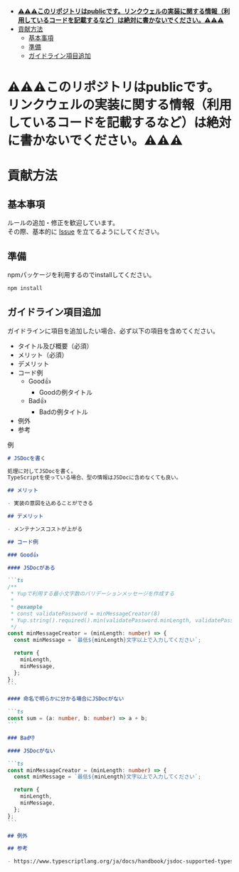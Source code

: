 <!-- START doctoc generated TOC please keep comment here to allow auto update -->
<!-- DON'T EDIT THIS SECTION, INSTEAD RE-RUN doctoc TO UPDATE -->

- [**⚠️⚠️⚠️このリポジトリはpublicです。リンクウェルの実装に関する情報（利用しているコードを記載するなど）は絶対に書かないでください。⚠️⚠️⚠️**](#%E3%81%93%E3%81%AE%E3%83%AA%E3%83%9D%E3%82%B8%E3%83%88%E3%83%AA%E3%81%AFpublic%E3%81%A7%E3%81%99%E3%83%AA%E3%83%B3%E3%82%AF%E3%82%A6%E3%82%A7%E3%83%AB%E3%81%AE%E5%AE%9F%E8%A3%85%E3%81%AB%E9%96%A2%E3%81%99%E3%82%8B%E6%83%85%E5%A0%B1%E5%88%A9%E7%94%A8%E3%81%97%E3%81%A6%E3%81%84%E3%82%8B%E3%82%B3%E3%83%BC%E3%83%89%E3%82%92%E8%A8%98%E8%BC%89%E3%81%99%E3%82%8B%E3%81%AA%E3%81%A9%E3%81%AF%E7%B5%B6%E5%AF%BE%E3%81%AB%E6%9B%B8%E3%81%8B%E3%81%AA%E3%81%84%E3%81%A7%E3%81%8F%E3%81%A0%E3%81%95%E3%81%84)
- [貢献方法](#%E8%B2%A2%E7%8C%AE%E6%96%B9%E6%B3%95)
  - [基本事項](#%E5%9F%BA%E6%9C%AC%E4%BA%8B%E9%A0%85)
  - [準備](#%E6%BA%96%E5%82%99)
  - [ガイドライン項目追加](#%E3%82%AC%E3%82%A4%E3%83%89%E3%83%A9%E3%82%A4%E3%83%B3%E9%A0%85%E7%9B%AE%E8%BF%BD%E5%8A%A0)

<!-- END doctoc generated TOC please keep comment here to allow auto update -->

# **⚠️⚠️⚠️このリポジトリはpublicです。リンクウェルの実装に関する情報（利用しているコードを記載するなど）は絶対に書かないでください。⚠️⚠️⚠️**

# 貢献方法

## 基本事項

ルールの追加・修正を歓迎しています。  
その際、基本的に [Issue](https://github.com/lincwell/frontend-coding-guideline/issues) を立てるようにしてください。

## 準備

npmパッケージを利用するのでinstallしてください。

```bash
npm install
```

## ガイドライン項目追加

ガイドラインに項目を追加したい場合、必ず以下の項目を含めてください。

- タイトル及び概要（必須）
- メリット（必須）
- デメリット
- コード例
  - Good👍
    - Goodの例タイトル
  - Bad👍
    - Badの例タイトル
- 例外
- 参考

例

````markdown
# JSDocを書く

処理に対してJSDocを書く。
TypeScriptを使っている場合、型の情報はJSDocに含めなくても良い。

## メリット

- 実装の意図を込めることができる

## デメリット

- メンテナンスコストが上がる

## コード例

### Good👍

#### JSDocがある

```ts
/**
 * Yupで利用する最小文字数のバリデーションメッセージを作成する
 *
 * @example
 * const validatePassword = minMessageCreator(8)
 * Yup.string().required().min(validatePassword.minLength, validatePassword.minMessage)
 */
const minMessageCreator = (minLength: number) => {
  const minMessage = `最低${minLength}文字以上で入力してください`;

  return {
    minLength,
    minMessage,
  };
};
```

#### 命名で明らかに分かる場合にJSDocがない

```ts
const sum = (a: number, b: number) => a + b;
```

### Bad👎

#### JSDocがない

```ts
const minMessageCreator = (minLength: number) => {
  const minMessage = `最低${minLength}文字以上で入力してください`;

  return {
    minLength,
    minMessage,
  };
};
```

## 例外

## 参考

- https://www.typescriptlang.org/ja/docs/handbook/jsdoc-supported-types.html
````
